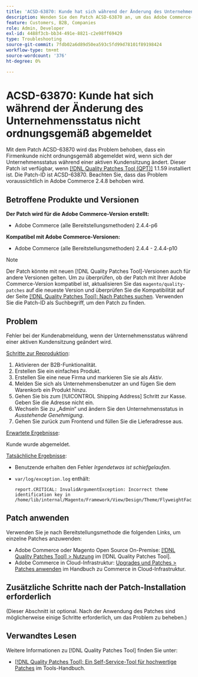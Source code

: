 ```yaml
---
title: 'ACSD-63870: Kunde hat sich während der Änderung des Unternehmensstatus nicht ordnungsgemäß abgemeldet'
description: Wenden Sie den Patch ACSD-63870 an, um das Adobe Commerce-Problem zu beheben, bei dem ein Firmenkunde nicht ordnungsgemäß abgemeldet wird, wenn sich der Unternehmensstatus während einer aktiven Kundensitzung ändert.
feature: Customers, B2B, Companies
role: Admin, Developer
exl-id: 4488f3cb-bb34-491e-8821-c2e98ff69429
type: Troubleshooting
source-git-commit: 7fdb02a6d89d50ea593c5fd99d78101f89198424
workflow-type: tm+mt
source-wordcount: '376'
ht-degree: 0%

---
```


# ACSD-63870: Kunde hat sich während der Änderung des Unternehmensstatus nicht ordnungsgemäß abgemeldet

Mit dem Patch ACSD-63870 wird das Problem behoben, dass ein Firmenkunde nicht ordnungsgemäß abgemeldet wird, wenn sich der Unternehmensstatus während einer aktiven Kundensitzung ändert. Dieser Patch ist verfügbar, wenn [[!DNL Quality Patches Tool (QPT)]](/help/tools/quality-patches-tool/quality-patches-tool-to-self-serve-quality-patches.md) 1.1.59 installiert ist. Die Patch-ID ist ACSD-63870. Beachten Sie, dass das Problem voraussichtlich in Adobe Commerce 2.4.8 behoben wird.

## Betroffene Produkte und Versionen

**Der Patch wird für die Adobe Commerce-Version erstellt:**

* Adobe Commerce (alle Bereitstellungsmethoden) 2.4.4-p6

**Kompatibel mit Adobe Commerce-Versionen:**

* Adobe Commerce (alle Bereitstellungsmethoden) 2.4.4 - 2.4.4-p10

>[!NOTE]
>
>Der Patch könnte mit neuen [!DNL Quality Patches Tool]-Versionen auch für andere Versionen gelten. Um zu überprüfen, ob der Patch mit Ihrer Adobe Commerce-Version kompatibel ist, aktualisieren Sie das `magento/quality-patches` auf die neueste Version und überprüfen Sie die Kompatibilität auf der Seite [[!DNL Quality Patches Tool]: Nach Patches suchen](https://experienceleague.adobe.com/tools/commerce-quality-patches/index.html). Verwenden Sie die Patch-ID als Suchbegriff, um den Patch zu finden.

## Problem

Fehler bei der Kundenabmeldung, wenn der Unternehmensstatus während einer aktiven Kundensitzung geändert wird.

<u>Schritte zur Reproduktion</u>:

1. Aktivieren der B2B-Funktionalität.
1. Erstellen Sie ein einfaches Produkt.
1. Erstellen Sie eine neue Firma und markieren Sie sie als *Aktiv*.
1. Melden Sie sich als Unternehmensbenutzer an und fügen Sie dem Warenkorb ein Produkt hinzu.
1. Gehen Sie bis zum [!UICONTROL Shipping Address] Schritt zur Kasse. Geben Sie die Adresse nicht ein.
1. Wechseln Sie zu „Admin“ und ändern Sie den Unternehmensstatus in *Ausstehende Genehmigung*.
1. Gehen Sie zurück zum Frontend und füllen Sie die Lieferadresse aus.

<u>Erwartete Ergebnisse</u>:

Kunde wurde abgemeldet.

<u>Tatsächliche Ergebnisse</u>:

* Benutzende erhalten den Fehler *Irgendetwas ist schiefgelaufen*.
* `var/log/exception.log` enthält:

  ```
  report.CRITICAL: InvalidArgumentException: Incorrect theme identification key in /home/lib/internal/Magento/Framework/View/Design/Theme/FlyweightFactory.php:60
  ```


## Patch anwenden

Verwenden Sie je nach Bereitstellungsmethode die folgenden Links, um einzelne Patches anzuwenden:

* Adobe Commerce oder Magento Open Source On-Premise: [[!DNL Quality Patches Tool] > Nutzung](/help/tools/quality-patches-tool/usage.md) im [!DNL Quality Patches Tool].
* Adobe Commerce in Cloud-Infrastruktur: [Upgrades und Patches > Patches anwenden](https://experienceleague.adobe.com/docs/commerce-cloud-service/user-guide/develop/upgrade/apply-patches.html) im Handbuch zu Commerce in Cloud-Infrastruktur.

## Zusätzliche Schritte nach der Patch-Installation erforderlich

(Dieser Abschnitt ist optional. Nach der Anwendung des Patches sind möglicherweise einige Schritte erforderlich, um das Problem zu beheben.) 

## Verwandtes Lesen

Weitere Informationen zu [!DNL Quality Patches Tool] finden Sie unter:

* [[!DNL Quality Patches Tool]: Ein Self-Service-Tool für hochwertige Patches](/help/tools/quality-patches-tool/quality-patches-tool-to-self-serve-quality-patches.md) im Tools-Handbuch.
